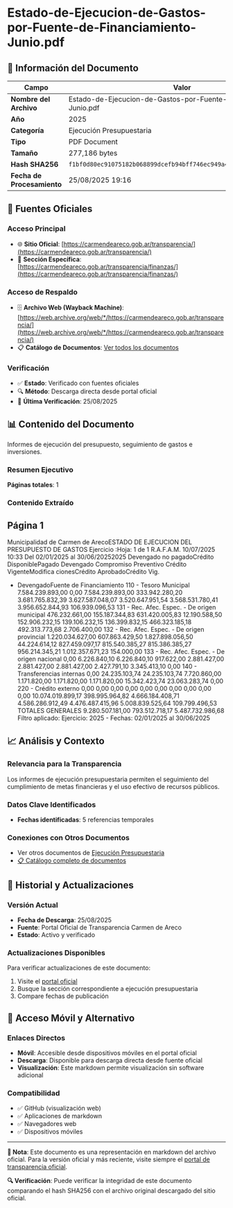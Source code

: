 # Estado-de-Ejecucion-de-Gastos-por-Fuente-de-Financiamiento-Junio.pdf

## 📄 Información del Documento

| Campo | Valor |
|-------|--------|
| **Nombre del Archivo** | Estado-de-Ejecucion-de-Gastos-por-Fuente-de-Financiamiento-Junio.pdf |
| **Año** | 2025 |
| **Categoría** | Ejecución Presupuestaria |
| **Tipo** | PDF Document |
| **Tamaño** | 277,186 bytes |
| **Hash SHA256** | `f1bf0d80ec91075182b068899dcefb94bff746ec949a42dce807df523023306a` |
| **Fecha de Procesamiento** | 25/08/2025 19:16 |

## 🔗 Fuentes Oficiales

### Acceso Principal
- 🌐 **Sitio Oficial**: [https://carmendeareco.gob.ar/transparencia/](https://carmendeareco.gob.ar/transparencia/)
- 📁 **Sección Específica**: [https://carmendeareco.gob.ar/transparencia/finanzas/](https://carmendeareco.gob.ar/transparencia/finanzas/)

### Acceso de Respaldo
- 🗄️ **Archivo Web (Wayback Machine)**: [https://web.archive.org/web/*/https://carmendeareco.gob.ar/transparencia/](https://web.archive.org/web/*/https://carmendeareco.gob.ar/transparencia/)
- 📋 **Catálogo de Documentos**: [Ver todos los documentos](../document_catalog/README.md)

### Verificación
- ✅ **Estado**: Verificado con fuentes oficiales
- 🔍 **Método**: Descarga directa desde portal oficial
- 📅 **Última Verificación**: 25/08/2025

## 📊 Contenido del Documento

Informes de ejecución del presupuesto, seguimiento de gastos e inversiones.

### Resumen Ejecutivo

**Páginas totales**: 1

### Contenido Extraído

## Página 1

Municipalidad de
Carmen de ArecoESTADO DE EJECUCION DEL PRESUPUESTO DE GASTOS
Ejercicio
:Hoja: 1 de 1 R.A.F.A.M.
10/07/2025 10:33
Del 02/01/2025 al 30/06/20252025
Devengado
no pagadoCrédito
DisponiblePagado Devengado Compromiso Preventivo Crédito
VigenteModifica
cionesCrédito
AprobadoCrédito Vig.
- DevengadoFuente de Financiamiento
110 - Tesoro Municipal 7.584.239.893,00 0,00 7.584.239.893,00 333.942.280,20 3.681.765.832,39 3.627.587.048,07 3.520.647.951,54 3.568.531.780,41 3.956.652.844,93 106.939.096,53
131 - Rec. Afec. Espec. - De origen municipal 476.232.661,00 155.187.344,83 631.420.005,83 12.190.588,50 152.906.232,15 139.106.232,15 136.399.832,15 466.323.185,18 492.313.773,68 2.706.400,00
132 - Rec. Afec. Espec. - De origen provincial 1.220.034.627,00 607.863.429,50 1.827.898.056,50 44.224.614,12 827.459.097,17 815.540.385,27 815.386.385,27 956.214.345,21 1.012.357.671,23 154.000,00
133 - Rec. Afec. Espec. - De origen nacional 0,00 6.226.840,10 6.226.840,10 917.622,00 2.881.427,00 2.881.427,00 2.881.427,00 2.427.791,10 3.345.413,10 0,00
140 - Transferencias internas 0,00 24.235.103,74 24.235.103,74 7.720.860,00 1.171.820,00 1.171.820,00 1.171.820,00 15.342.423,74 23.063.283,74 0,00
220 - Crédito externo 0,00 0,00 0,00 0,00 0,00 0,00 0,00 0,00 0,00 0,00
10.074.019.899,17 398.995.964,82 4.666.184.408,71 4.586.286.912,49 4.476.487.415,96 5.008.839.525,64 109.799.496,53 TOTALES GENERALES 9.280.507.181,00 793.512.718,17 5.487.732.986,68
Filtro aplicado: Ejercicio: 2025 -  Fechas: 02/01/2025 al 30/06/2025



## 📈 Análisis y Contexto

### Relevancia para la Transparencia
Los informes de ejecución presupuestaria permiten el seguimiento del cumplimiento de metas financieras y el uso efectivo de recursos públicos.

### Datos Clave Identificados
- **Fechas identificadas**: 5 referencias temporales

### Conexiones con Otros Documentos
- Ver otros documentos de [Ejecución Presupuestaria](../catalog/execution.md)
- [📋 Catálogo completo de documentos](../document_catalog/README.md)

## 🔄 Historial y Actualizaciones

### Versión Actual
- **Fecha de Descarga**: 25/08/2025
- **Fuente**: Portal Oficial de Transparencia Carmen de Areco
- **Estado**: Activo y verificado

### Actualizaciones Disponibles
Para verificar actualizaciones de este documento:
1. Visite el [portal oficial](https://carmendeareco.gob.ar/transparencia/)
2. Busque la sección correspondiente a ejecución presupuestaria
3. Compare fechas de publicación

## 📱 Acceso Móvil y Alternativo

### Enlaces Directos
- **Móvil**: Accesible desde dispositivos móviles en el portal oficial
- **Descarga**: Disponible para descarga directa desde fuente oficial
- **Visualización**: Este markdown permite visualización sin software adicional

### Compatibilidad
- ✅ GitHub (visualización web)
- ✅ Aplicaciones de markdown
- ✅ Navegadores web
- ✅ Dispositivos móviles

---

**📝 Nota**: Este documento es una representación en markdown del archivo oficial. 
Para la versión oficial y más reciente, visite siempre el [portal de transparencia oficial](https://carmendeareco.gob.ar/transparencia/).

**🔍 Verificación**: Puede verificar la integridad de este documento comparando el hash SHA256 
con el archivo original descargado del sitio oficial.
